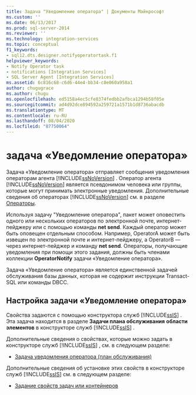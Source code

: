 ```yaml
---
title: Задача "Уведомление оператора" | Документы Майкрософт
ms.custom: ''
ms.date: 06/13/2017
ms.prod: sql-server-2014
ms.reviewer: ''
ms.technology: integration-services
ms.topic: conceptual
f1_keywords:
- sql12.dts.designer.notifyoperatortask.f1
helpviewer_keywords:
- Notify Operator task
- notifications [Integration Services]
- SQL Server Agent [Integration Services]
ms.assetid: 6c816c68-c6d6-44e4-bb34-c8e060a958a1
author: chugugrace
ms.author: chugu
ms.openlocfilehash: ed5158a4ec5cfe8374fedbb2afbca1294b58f05e
ms.sourcegitcommit: ad4d92dce894592a259721a1571b1d8736abacdb
ms.translationtype: MT
ms.contentlocale: ru-RU
ms.lasthandoff: 08/04/2020
ms.locfileid: "87750064"
---
```

# <a name="notify-operator-task"></a>задача «Уведомление оператора»
  Задача «Уведомление оператора» отправляет сообщения уведомления операторам агента [!INCLUDE[ssNoVersion](../../includes/ssnoversion-md.md)] . Оператор агента [!INCLUDE[ssNoVersion](../../includes/ssnoversion-md.md)] является псевдонимом человека или группы, которые могут принимать электронные уведомления. Дополнительные сведения об операторах [!INCLUDE[ssNoVersion](../../includes/ssnoversion-md.md)] см. в разделе [Операторы](../../ssms/agent//operators.md).  
  
 Используя задачу "Уведомление оператора", пакет может оповестить одного или нескольких операторов по электронной почте, интернет-пейджеру или с помощью команды **net send**. Каждый оператор может быть оповещен отдельным способом. Например, OperatorA может быть извещен по электронной почте и интернет-пейджеру, а OperatorB — через интернет-пейджер и команду **net send**. Операторы, получающие уведомления при помощи этого задания, должны быть членами коллекции **OperatorNotify** задачи «Уведомление оператора».  
  
 Задача «Уведомление оператора» является единственной задачей обслуживания базы данных, которая не содержит инструкции Transact-SQL или команды DBCC.  
  
## <a name="configuration-of-the-notify-operator-task"></a>Настройка задачи «Уведомление оператора»  
 Свойства задаются с помощью конструктора служб [!INCLUDE[ssIS](../../includes/ssis-md.md)] . Эта задача находится в разделе **Задачи плана обслуживания** **области элементов** в конструкторе служб [!INCLUDE[ssIS](../../includes/ssis-md.md)] .  
  
 Дополнительные сведения о свойствах, которые можно задать в конструкторе служб [!INCLUDE[ssIS](../../includes/ssis-md.md)] , см. в следующем разделе:  
  
-   [Задача уведомления оператора (план обслуживания)](../../relational-databases/maintenance-plans/notify-operator-task-maintenance-plan.md)  
  
 Дополнительные сведения об установке этих свойств в конструкторе служб [!INCLUDE[ssIS](../../includes/ssis-md.md)] см. в следующем разделе:  
  
-   [Задание свойств задач или контейнеров](../set-the-properties-of-a-task-or-container.md)  
  
  

